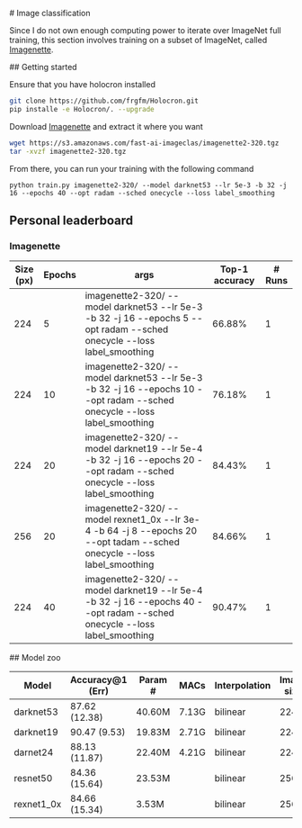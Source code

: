 # Image classification

Since I do not own enough computing power to iterate over ImageNet full training, this section involves training on a subset of ImageNet, called [Imagenette](https://github.com/fastai/imagenette).

## Getting started

Ensure that you have holocron installed

```bash
git clone https://github.com/frgfm/Holocron.git
pip installe -e Holocron/. --upgrade
```

Download [Imagenette](https://s3.amazonaws.com/fast-ai-imageclas/imagenette2-320.tgz) and extract it where you want

```bash
wget https://s3.amazonaws.com/fast-ai-imageclas/imagenette2-320.tgz
tar -xvzf imagenette2-320.tgz
```

From there, you can run your training with the following command

```
python train.py imagenette2-320/ --model darknet53 --lr 5e-3 -b 32 -j 16 --epochs 40 --opt radam --sched onecycle --loss label_smoothing
```



## Personal leaderboard

### Imagenette

| Size (px) | Epochs | args                                                         | Top-1 accuracy | # Runs |
| --------- | ------ | ------------------------------------------------------------ | -------------- | ------ |
| 224       | 5      | imagenette2-320/ --model darknet53 --lr 5e-3 -b 32 -j 16 --epochs 5 --opt radam --sched onecycle --loss label_smoothing | 66.88%         | 1      |
| 224       | 10     | imagenette2-320/ --model darknet53 --lr 5e-3 -b 32 -j 16 --epochs 10 --opt radam --sched onecycle --loss label_smoothing | 76.18%         | 1      |
| 224       | 20     | imagenette2-320/ --model darknet19 --lr 5e-4 -b 32 -j 16 --epochs 20 --opt radam --sched onecycle --loss label_smoothing | 84.43%         | 1      |
| 256       | 20     | imagenette2-320/ --model rexnet1_0x --lr 3e-4 -b 64 -j 8 --epochs 20 --opt tadam --sched onecycle --loss label_smoothing | 84.66%         | 1      |
| 224       | 40     | imagenette2-320/ --model darknet19 --lr 5e-4 -b 32 -j 16 --epochs 40 --opt radam --sched onecycle --loss label_smoothing | 90.47%         | 1      |



## Model zoo

| Model      | Accuracy@1 (Err) | Param # | MACs  | Interpolation | Image size |
| ---------- | ---------------- | ------- | ----- | ------------- | ---------- |
| darknet53  | 87.62 (12.38)    | 40.60M  | 7.13G | bilinear      | 224        |
| darknet19  | 90.47 (9.53)     | 19.83M  | 2.71G | bilinear      | 224        |
| darnet24   | 88.13 (11.87)    | 22.40M  | 4.21G | bilinear      | 224        |
| resnet50   | 84.36 (15.64)    | 23.53M  |       | bilinear      | 256        |
| rexnet1_0x | 84.66 (15.34)    | 3.53M   |       | bilinear      | 256        |

